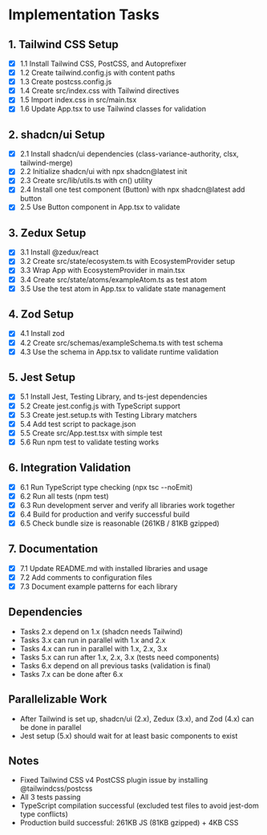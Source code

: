# Implementation Tasks

## 1. Tailwind CSS Setup
- [x] 1.1 Install Tailwind CSS, PostCSS, and Autoprefixer
- [x] 1.2 Create tailwind.config.js with content paths
- [x] 1.3 Create postcss.config.js
- [x] 1.4 Create src/index.css with Tailwind directives
- [x] 1.5 Import index.css in src/main.tsx
- [x] 1.6 Update App.tsx to use Tailwind classes for validation

## 2. shadcn/ui Setup
- [x] 2.1 Install shadcn/ui dependencies (class-variance-authority, clsx, tailwind-merge)
- [x] 2.2 Initialize shadcn/ui with npx shadcn@latest init
- [x] 2.3 Create src/lib/utils.ts with cn() utility
- [x] 2.4 Install one test component (Button) with npx shadcn@latest add button
- [x] 2.5 Use Button component in App.tsx to validate

## 3. Zedux Setup
- [x] 3.1 Install @zedux/react
- [x] 3.2 Create src/state/ecosystem.ts with EcosystemProvider setup
- [x] 3.3 Wrap App with EcosystemProvider in main.tsx
- [x] 3.4 Create src/state/atoms/exampleAtom.ts as test atom
- [x] 3.5 Use the test atom in App.tsx to validate state management

## 4. Zod Setup
- [x] 4.1 Install zod
- [x] 4.2 Create src/schemas/exampleSchema.ts with test schema
- [x] 4.3 Use the schema in App.tsx to validate runtime validation

## 5. Jest Setup
- [x] 5.1 Install Jest, Testing Library, and ts-jest dependencies
- [x] 5.2 Create jest.config.js with TypeScript support
- [x] 5.3 Create jest.setup.ts with Testing Library matchers
- [x] 5.4 Add test script to package.json
- [x] 5.5 Create src/App.test.tsx with simple test
- [x] 5.6 Run npm test to validate testing works

## 6. Integration Validation
- [x] 6.1 Run TypeScript type checking (npx tsc --noEmit)
- [x] 6.2 Run all tests (npm test)
- [x] 6.3 Run development server and verify all libraries work together
- [x] 6.4 Build for production and verify successful build
- [x] 6.5 Check bundle size is reasonable (261KB / 81KB gzipped)

## 7. Documentation
- [x] 7.1 Update README.md with installed libraries and usage
- [x] 7.2 Add comments to configuration files
- [x] 7.3 Document example patterns for each library

## Dependencies
- Tasks 2.x depend on 1.x (shadcn needs Tailwind)
- Tasks 3.x can run in parallel with 1.x and 2.x
- Tasks 4.x can run in parallel with 1.x, 2.x, 3.x
- Tasks 5.x can run after 1.x, 2.x, 3.x (tests need components)
- Tasks 6.x depend on all previous tasks (validation is final)
- Tasks 7.x can be done after 6.x

## Parallelizable Work
- After Tailwind is set up, shadcn/ui (2.x), Zedux (3.x), and Zod (4.x) can be done in parallel
- Jest setup (5.x) should wait for at least basic components to exist

## Notes
- Fixed Tailwind CSS v4 PostCSS plugin issue by installing @tailwindcss/postcss
- All 3 tests passing
- TypeScript compilation successful (excluded test files to avoid jest-dom type conflicts)
- Production build successful: 261KB JS (81KB gzipped) + 4KB CSS
